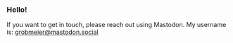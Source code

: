 ### Hello!

If you want to get in touch, please reach out using Mastodon.
My username is: grobmeier@mastodon.social
